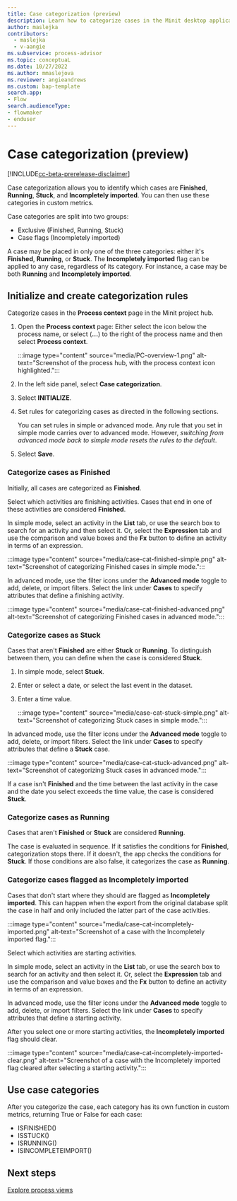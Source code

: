 ```yaml
---
title: Case categorization (preview)
description: Learn how to categorize cases in the Minit desktop application for Microsoft Power Automate process advisor.
author: maslejka
contributors:
  - maslejka
  - v-aangie
ms.subservice: process-advisor
ms.topic: conceptuaL
ms.date: 10/27/2022
ms.author: mmaslejova
ms.reviewer: angieandrews
ms.custom: bap-template
search.app:
- Flow
search.audienceType:
- flowmaker
- enduser
---
```


# Case categorization (preview)

[!INCLUDE[cc-beta-prerelease-disclaimer](../includes/cc-beta-prerelease-disclaimer.md)]

Case categorization allows you to identify which cases are **Finished**, **Running**, **Stuck**, and **Incompletely imported**. You can then use these categories in custom metrics.

Case categories are split into two groups:

- Exclusive (Finished, Running, Stuck)
- Case flags (Incompletely imported)

A case may be placed in only one of the three categories: either it's **Finished**, **Running**, or **Stuck**. The **Incompletely imported** flag can be applied to any case, regardless of its category. For instance, a case may be both **Running** and **Incompletely imported**.

## Initialize and create categorization rules

Categorize cases in the **Process context** page in the Minit project hub.

1. Open the **Process context** page: Either select the icon below the process name, or select (**...**) to the right of the process name and then select **Process context**.

    :::image type="content" source="media/PC-overview-1.png" alt-text="Screenshot of the process hub, with the process context icon highlighted.":::

1. In the left side panel, select **Case categorization**.

1. Select **INITIALIZE**.

1. Set rules for categorizing cases as directed in the following sections.

    You can set rules in simple or advanced mode. Any rule that you set in simple mode carries over to advanced mode. However, *switching from advanced mode back to simple mode resets the rules to the default*.

1. Select **Save**.

### Categorize cases as Finished

Initially, all cases are categorized as **Finished**.

Select which activities are finishing activities. Cases that end in one of these activities are considered **Finished**.

In simple mode, select an activity in the **List** tab, or use the search box to search for an activity and then select it. Or, select the **Expression** tab and use the comparison and value boxes and the **Fx** button to define an activity in terms of an expression.

:::image type="content" source="media/case-cat-finished-simple.png" alt-text="Screenshot of categorizing Finished cases in simple mode.":::

In advanced mode, use the filter icons under the **Advanced mode** toggle to add, delete, or import filters. Select the link under **Cases** to specify attributes that define a finishing activity.

:::image type="content" source="media/case-cat-finished-advanced.png" alt-text="Screenshot of categorizing Finished cases in advanced mode.":::

### Categorize cases as Stuck

Cases that aren't **Finished** are either **Stuck** or **Running**. To distinguish between them, you can define when the case is considered **Stuck**.

1. In simple mode, select **Stuck**.
1. Enter or select a date, or select the last event in the dataset.
1. Enter a time value.

    :::image type="content" source="media/case-cat-stuck-simple.png" alt-text="Screenshot of categorizing Stuck cases in simple mode.":::

In advanced mode, use the filter icons under the **Advanced mode** toggle to add, delete, or import filters. Select the link under **Cases** to specify attributes that define a **Stuck** case.

:::image type="content" source="media/case-cat-stuck-advanced.png" alt-text="Screenshot of categorizing Stuck cases in advanced mode.":::

If a case isn't **Finished** and the time between the last activity in the case and the date you select exceeds the time value, the case is considered **Stuck**.

### Categorize cases as Running

Cases that aren't **Finished** or **Stuck** are considered **Running**.

The case is evaluated in sequence. If it satisfies the conditions for **Finished**, categorization stops there. If it doesn't, the app checks the conditions for **Stuck**. If those conditions are also false, it categorizes the case as **Running**.

### Categorize cases flagged as Incompletely imported

Cases that don't start where they should are flagged as **Incompletely imported**. This can happen when the export from the original database split the case in half and only included the latter part of the case activities.

:::image type="content" source="media/case-cat-incompletely-imported.png" alt-text="Screenshot of a case with the Incompletely imported flag.":::

Select which activities are starting activities.

In simple mode, select an activity in the **List** tab, or use the search box to search for an activity and then select it. Or, select the **Expression** tab and use the comparison and value boxes and the **Fx** button to define an activity in terms of an expression.

In advanced mode, use the filter icons under the **Advanced mode** toggle to add, delete, or import filters. Select the link under **Cases** to specify attributes that define a starting activity.

After you select one or more starting activities, the **Incompletely imported** flag should clear.

:::image type="content" source="media/case-cat-incompletely-imported-clear.png" alt-text="Screenshot of a case with the Incompletely imported flag cleared after selecting a starting activity.":::

## Use case categories

After you categorize the case, each category has its own function in custom metrics, returning True or False for each case:

- ISFINISHED()
- ISSTUCK()
- ISRUNNING()
- ISINCOMPLETEIMPORT()

## Next steps

[Explore process views](process-explorer.md)
